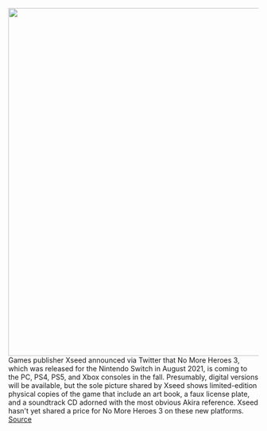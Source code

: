 <img src='https://cdn.vox-cdn.com/thumbor/RF_1wnVnXaBydIQhGCZMahB0pos=/0x0:1280x720/1200x800/filters:focal(538x258:742x462)/cdn.vox-cdn.com/uploads/chorus_image/image/70754993/02_Boss2.0.jpg' width='700px' /><br/>
Games publisher Xseed announced via Twitter that No More Heroes 3, which was released for the Nintendo Switch in August 2021, is coming to the PC, PS4, PS5, and Xbox consoles in the fall. Presumably, digital versions will be available, but the sole picture shared by Xseed shows limited-edition physical copies of the game that include an art book, a faux license plate, and a soundtrack CD adorned with the most obvious Akira reference. Xseed hasn't yet shared a price for No More Heroes 3 on these new platforms.
<a href='https://www.theverge.com/2022/4/15/23027318/no-more-heroes-3-pc-playstation-5-xbox-series-x-s-consoles-fall-2022'> Source <a/>